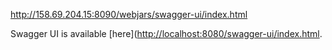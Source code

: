 http://158.69.204.15:8090/webjars/swagger-ui/index.html

Swagger UI is available [here]([http://localhost:8080/swagger-ui/index.html](http://158.69.204.15:8090/webjars/swagger-ui/index.html).
